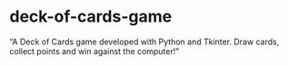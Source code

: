 # deck-of-cards-game
“A Deck of Cards game developed with Python and Tkinter. Draw cards, collect points and win against the computer!”

